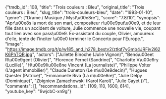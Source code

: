{"tmdb_id": 108, "title": "Trois couleurs : Bleu", "original_title": "Trois couleurs : Bleu", "slug_title": "trois-couleurs-bleu", "date": "1993-01-10", "genre": ["Drame / Musique / Myst\u00e8re"], "score": "7.8/10", "synopsis": "Apr\u00e8s la mort de son mari, compositeur r\u00e9put\u00e9, et de leur fille dans un accident de voiture, Julie commence une nouvelle vie, coupant tout lien avec son pass\u00e9. Ex-assistant du couple, Olivier, amoureux d'elle, tente de l'inciter \u00e0 terminer le Concerto pour l'Europe.", "image": "https://image.tmdb.org/t/p/w185_and_h278_bestv2/ztIqf7yGmb4JRFiv2i62K6PhTQR.jpg", "actors": ["Juliette Binoche (Julie Vignon)", "Beno\u00eet R\u00e9gent (Olivier)", "Florence Pernel (Sandrine)", "Charlotte V\u00e9ry (Lucille)", "H\u00e9l\u00e8ne Vincent (La journaliste)", "Philippe Volter (L'agent immobilier)", "Claude Duneton (Le m\u00e9decin)", "Hugues Quester (Patrice)", "Emmanuelle Riva (La m\u00e8re)", "Julie Delpy (Dominique)", "Zbigniew Zamachowski (Karol Karol)", "Julie Gayet ()"], "comments": [], "recommandations_id": [109, 110, 1600, 614], "youtube_key": "9wjcbC-xn9g"}